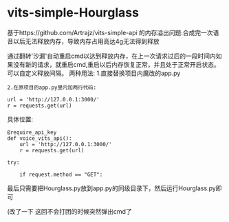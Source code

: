 # vits-simple-Hourglass
基于https://github.com/Artrajz/vits-simple-api    的内存溢出问题:合成完一次语音以后无法释放内存，导致内存占用高达4g无法得到释放

通过翻转'沙漏'自动重启cmd以达到释放内存，在上一次请求过后的一段时间内如果没有新的请求，就重启cmd,重启以后内存恢复正常，并且处于正常开启状态。 可以自定义释放间隔。
两种用法:
    1.直接替换项目内魔改的app.py    

    2.在原项目的app.py里内加两行代码:

    url = 'http://127.0.0.1:3000/'
    r = requests.get(url)
    
  具体位置:

    @require_api_key
    def voice_vits_api():
        url = 'http://127.0.0.1:3000/'
        r = requests.get(url)

    try:

        if request.method == "GET":

最后只需要把Hourglass.py放到app.py的同级目录下，然后运行Hourglass.py即可

(改了一下 这回不会打团的时候突然弹出cmd了
